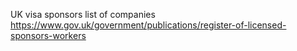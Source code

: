 
UK visa sponsors list of companies
https://www.gov.uk/government/publications/register-of-licensed-sponsors-workers